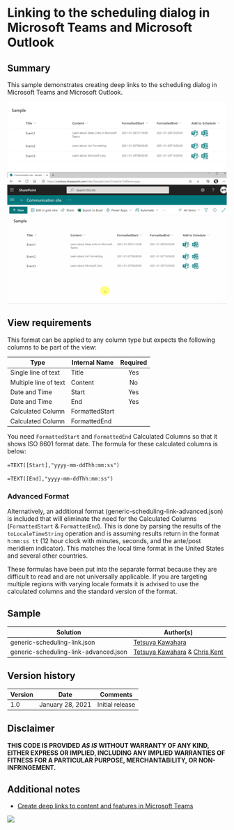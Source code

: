 # Linking to the scheduling dialog in Microsoft Teams and Microsoft Outlook

## Summary
This sample demonstrates creating deep links to the scheduling dialog in Microsoft Teams and Microsoft Outlook.

![screenshot of the sample](./assets/screenshot.png)
![screenshot of the sample](./assets/screen_capture.gif)

## View requirements
This format can be applied to any column type but expects the following columns to be part of the view:

|Type                 |Internal Name  |Required|
|---------------------|---------------|:------:|
|Single line of text  |Title          |Yes     |
|Multiple line of text|Content        |No      |
|Date and Time        |Start          |Yes     |
|Date and Time        |End            |Yes     |
|Calculated Column    |FormattedStart |        |
|Calculated Column    |FormattedEnd   |        |

You need `FormattedStart` and `FormattedEnd` Calculated Columns so that it shows ISO 8601 format date. The formula for these calculated columns is below:

`=TEXT([Start],"yyyy-mm-ddThh:mm:ss")`

`=TEXT([End],"yyyy-mm-ddThh:mm:ss")`

### Advanced Format

Alternatively, an additional format (generic-scheduling-link-advanced.json) is included that will eliminate the need for the Calculated Columns (`FormattedStart` & `FormattedEnd`). This is done by parsing the results of the `toLocaleTimeString` operation and is assuming results return in the format `h:mm:ss tt` (12 hour clock with minutes, seconds, and the ante/post meridiem indicator). This matches the local time format in the United States and several other countries.

These formulas have been put into the separate format because they are difficult to read and are not universally applicable. If you are targeting multiple regions with varying locale formats it is advised to use the calculated columns and the standard version of the format.

## Sample
Solution                     |Author(s)
-----------------------------|---------------------------
generic-scheduling-link.json |[Tetsuya Kawahara](https://twitter.com/techan_k)
generic-scheduling-link-advanced.json |[Tetsuya Kawahara](https://twitter.com/techan_k) & [Chris Kent](https://twitter.com/thechriskent)

## Version history

Version |Date             |Comments
--------|-----------------|--------
1.0     |January 28, 2021 |Initial release

## Disclaimer
**THIS CODE IS PROVIDED *AS IS* WITHOUT WARRANTY OF ANY KIND, EITHER EXPRESS OR IMPLIED, INCLUDING ANY IMPLIED WARRANTIES OF FITNESS FOR A PARTICULAR PURPOSE, MERCHANTABILITY, OR NON-INFRINGEMENT.**

## Additional notes
- [Create deep links to content and features in Microsoft Teams](https://docs.microsoft.com/en-us/microsoftteams/platform/concepts/build-and-test/deep-links#generating-a-deep-link-to-the-scheduling-dialog)

<img src="https://pnptelemetry.azurewebsites.net/sp-dev-list-formatting/column-samples/generic-scheduling-link" />